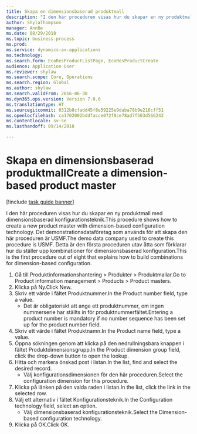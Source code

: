 ```yaml
--- 
title: Skapa en dimensionsbaserad produktmall
description: "I den här proceduren visas hur du skapar en ny produktmall med dimensionsbaserad konfigurationsteknik."
author: ShylaThompson
manager: AnnBe
ms.date: 08/29/2018
ms.topic: business-process
ms.prod: 
ms.service: dynamics-ax-applications
ms.technology: 
ms.search.form: EcoResProductListPage, EcoResProductCreate
audience: Application User
ms.reviewer: shylaw
ms.search.scope: Core, Operations
ms.search.region: Global
ms.author: shylaw
ms.search.validFrom: 2016-06-30
ms.dyn365.ops.version: Version 7.0.0
ms.translationtype: HT
ms.sourcegitcommit: 0312b8cfadd45f8e59225e9daba78b9e216cff51
ms.openlocfilehash: ca1702002bddfacce072f8ce78ad7f503d566242
ms.contentlocale: sv-se
ms.lasthandoff: 09/14/2018

---
```

# <a name="create-a-dimension-based-product-master"></a><span data-ttu-id="2657c-103">Skapa en dimensionsbaserad produktmall</span><span class="sxs-lookup"><span data-stu-id="2657c-103">Create a dimension-based product master</span></span>

[!include [task guide banner](../../includes/task-guide-banner.md)]

<span data-ttu-id="2657c-104">I den här proceduren visas hur du skapar en ny produktmall med dimensionsbaserad konfigurationsteknik.</span><span class="sxs-lookup"><span data-stu-id="2657c-104">This procedure shows how to create a new product master with dimension-based configuration technology.</span></span> <span data-ttu-id="2657c-105">Det demonstrationsdataföretag som används för att skapa den här proceduren är USMF.</span><span class="sxs-lookup"><span data-stu-id="2657c-105">The demo data company used to create this procedure is USMF.</span></span> <span data-ttu-id="2657c-106">Detta är den första proceduren utav åtta som förklarar hur du ställer upp kombinationer för dimensionsbaserad konfiguration.</span><span class="sxs-lookup"><span data-stu-id="2657c-106">This is the first procedure out of eight that explains how to build combinations for dimension-based configuration.</span></span>

1. <span data-ttu-id="2657c-107">Gå till Produktinformationshantering > Produkter > Produktmallar.</span><span class="sxs-lookup"><span data-stu-id="2657c-107">Go to Product information management > Products > Product masters.</span></span>
2. <span data-ttu-id="2657c-108">Klicka på Ny.</span><span class="sxs-lookup"><span data-stu-id="2657c-108">Click New.</span></span>
3. <span data-ttu-id="2657c-109">Skriv ett värde i fältet Produktnummer.</span><span class="sxs-lookup"><span data-stu-id="2657c-109">In the Product number field, type a value.</span></span>
    * <span data-ttu-id="2657c-110">Det är obligatoriskt att ange ett produktnummer, om ingen nummerserie har ställts in för produktnummerfältet.</span><span class="sxs-lookup"><span data-stu-id="2657c-110">Entering a product number is mandatory if no number sequence has been set up for the product number field.</span></span>  
4. <span data-ttu-id="2657c-111">Skriv ett värde i fältet Produktnamn.</span><span class="sxs-lookup"><span data-stu-id="2657c-111">In the Product name field, type a value.</span></span>
5. <span data-ttu-id="2657c-112">Öppna sökningen genom att klicka på den nedrullningsbara knappen i fältet Produktdimensionsgrupp.</span><span class="sxs-lookup"><span data-stu-id="2657c-112">In the Product dimension group field, click the drop-down button to open the lookup.</span></span>
6. <span data-ttu-id="2657c-113">Hitta och markera önskad post i listan.</span><span class="sxs-lookup"><span data-stu-id="2657c-113">In the list, find and select the desired record.</span></span>
    * <span data-ttu-id="2657c-114">Välj konfigurationsdimensionen för den här proceduren.</span><span class="sxs-lookup"><span data-stu-id="2657c-114">Select the configuration dimension for this procedure.</span></span>  
7. <span data-ttu-id="2657c-115">Klicka på länken på den valda raden i listan.</span><span class="sxs-lookup"><span data-stu-id="2657c-115">In the list, click the link in the selected row.</span></span>
8. <span data-ttu-id="2657c-116">Välj ett alternativ i fältet Konfigurationsteknik.</span><span class="sxs-lookup"><span data-stu-id="2657c-116">In the Configuration technology field, select an option.</span></span>
    * <span data-ttu-id="2657c-117">Välj dimensionsbaserad konfigurationsteknik.</span><span class="sxs-lookup"><span data-stu-id="2657c-117">Select the Dimension-based configuration technology.</span></span>  
9. <span data-ttu-id="2657c-118">Klicka på OK.</span><span class="sxs-lookup"><span data-stu-id="2657c-118">Click OK.</span></span>


